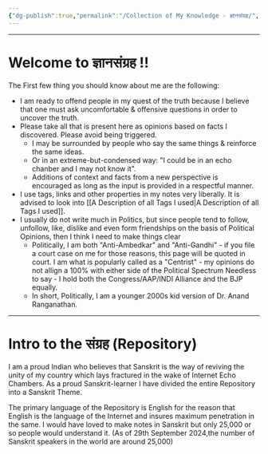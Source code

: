 ```yaml
---
{"dg-publish":true,"permalink":"/Collection of My Knowledge - ज्ञानसंग्रह/","tags":["gardenEntry"]}
---
```


---
# Welcome to ज्ञानसंग्रह !!
The First few thing you should know about me are the following:
- I am ready to offend people in my quest of the truth because I believe that one must ask uncomfortable & offensive questions in order to uncover the truth.
- Please take all that is present here as opinions based on facts I discovered. Please avoid being triggered.
	- I may be surrounded by people who say the same things & reinforce the same ideas. 
	- Or in an extreme-but-condensed way: "I could be in an echo chanber and I may not know it".
	- Additions of context and facts from a new perspective is encouraged as long as the input is provided in a respectful manner.
- I use tags, links and other properties in my notes very liberally. It is advised to look into [[A Description of all Tags I used\|A Description of all Tags I used]].
- I usually do not write much in Politics, but since people tend to follow, unfollow, like, dislike and even form friendships on the basis of Political Opinions, then I think I need to make things clear
	- Politically, I am both "Anti-Ambedkar" and "Anti-Gandhi" - if you file a court case on me for those reasons, this page will be quoted in court. I am what is popularly called as a "Centrist" - my opinions do not allign a 100% with either side of the Political Spectrum Needless to say - I hold both the Congress/AAP/INDI Alliance and the BJP equally. 
	- In short, Politically, I am a younger 2000s kid version of Dr. Anand Ranganathan.

---
# Intro to the संग्रह (Repository)
I am a proud Indian who believes that Sanskrit is the way of reviving the unity of my country which lays fractured in the wake of Internet Echo Chambers.
As a proud Sanskrit-learner I have divided the entire Repository into a Sanskrit Theme. 

The primary language of the Repository is English for the reason that English is the language of the Internet and insures maximum penetration in the same. 
I would have loved to make notes in Sanskrit but only 25,000 or so people would understand it. (As of 29th September 2024,the number of Sanskrit speakers in the world are around 25,000)
